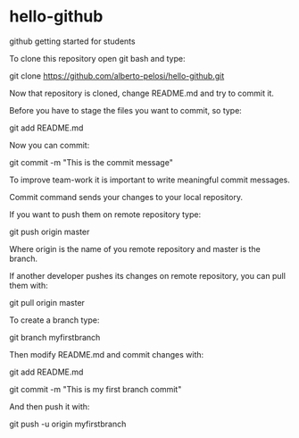 # hello-github
github getting started for students

To clone this repository open git bash and type:

git clone https://github.com/alberto-pelosi/hello-github.git

Now that repository is cloned, change README.md and try to commit it.

Before you have to stage the files you want to commit, so type:

git add README.md

Now you can commit:

git commit -m "This is the commit message"

To improve team-work it is important to write meaningful commit messages.

Commit command sends your changes to your local repository.

If you want to push them on remote repository type:

git push origin master

Where origin is the name of you remote repository and master is the branch.

If another developer pushes its changes on remote repository, you can pull them with:

git pull origin master

To create a branch type:

git branch myfirstbranch

Then modify README.md and commit changes with:

git add README.md

git commit -m "This is my first branch commit"

And then push it with:

git push -u origin myfirstbranch

